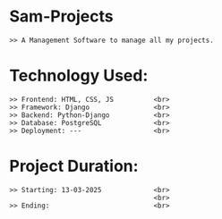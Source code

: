 # Sam-Projects
    >> A Management Software to manage all my projects.


# Technology Used: 
    >> Frontend: HTML, CSS, JS          <br>
    >> Framework: Django                <br>
    >> Backend: Python-Django           <br>
    >> Database: PostgreSQL             <br>
    >> Deployment: ---                  <br>


# Project Duration: 
    >> Starting: 13-03-2025             <br>
                                        <br>
    >> Ending:                          <br>